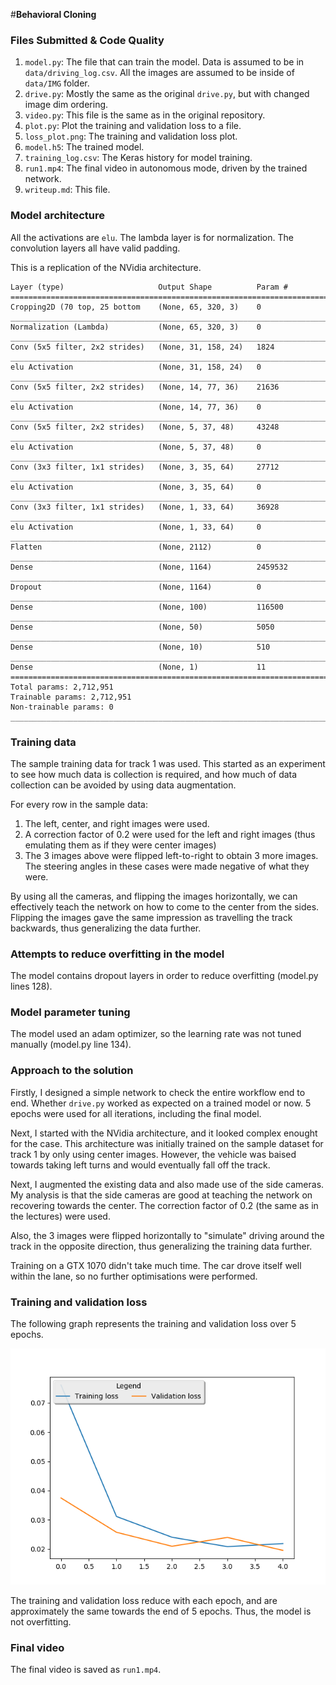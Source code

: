 #**Behavioral Cloning** 

### Files Submitted & Code Quality

1. `model.py`: The file that can train the model. Data is assumed to be in `data/driving_log.csv`. All the images are assumed to be inside of `data/IMG` folder.
1. `drive.py`: Mostly the same as the original `drive.py`, but with changed image dim ordering.
1. `video.py`: This file is the same as in the original repository.
1. `plot.py`: Plot the training and validation loss to a file.
1. `loss_plot.png`: The training and validation loss plot.
1. `model.h5`: The trained model.
1. `training_log.csv`: The Keras history for model training.
1. `run1.mp4`: The final video in autonomous mode, driven by the trained network.
1. `writeup.md`: This file.

### Model architecture

All the activations are `elu`. The lambda layer is for normalization. The convolution layers all have valid padding.

This is a replication of the NVidia architecture.

```____________________________________________________________________________________________________
Layer (type)                     Output Shape          Param #                     
====================================================================================================
Cropping2D (70 top, 25 bottom    (None, 65, 320, 3)    0          
____________________________________________________________________________________________________
Normalization (Lambda)           (None, 65, 320, 3)    0                 
____________________________________________________________________________________________________
Conv (5x5 filter, 2x2 strides)   (None, 31, 158, 24)   1824            
____________________________________________________________________________________________________
elu Activation                   (None, 31, 158, 24)   0                 
____________________________________________________________________________________________________
Conv (5x5 filter, 2x2 strides)   (None, 14, 77, 36)    21636             
____________________________________________________________________________________________________
elu Activation                   (None, 14, 77, 36)    0      
____________________________________________________________________________________________________
Conv (5x5 filter, 2x2 strides)   (None, 5, 37, 48)     43248   
____________________________________________________________________________________________________
elu Activation                   (None, 5, 37, 48)     0       
____________________________________________________________________________________________________
Conv (3x3 filter, 1x1 strides)   (None, 3, 35, 64)     27712   
____________________________________________________________________________________________________
elu Activation                   (None, 3, 35, 64)     0       
____________________________________________________________________________________________________
Conv (3x3 filter, 1x1 strides)   (None, 1, 33, 64)     36928           
____________________________________________________________________________________________________
elu Activation                   (None, 1, 33, 64)     0       
____________________________________________________________________________________________________
Flatten                          (None, 2112)          0       
____________________________________________________________________________________________________
Dense                            (None, 1164)          2459532 
____________________________________________________________________________________________________
Dropout                          (None, 1164)          0       
____________________________________________________________________________________________________
Dense                            (None, 100)           116500  
____________________________________________________________________________________________________
Dense                            (None, 50)            5050    
____________________________________________________________________________________________________
Dense                            (None, 10)            510     
____________________________________________________________________________________________________
Dense                            (None, 1)             11      
====================================================================================================
Total params: 2,712,951
Trainable params: 2,712,951
Non-trainable params: 0
____________________________________________________________________________________________________
```

### Training data

The sample training data for track 1 was used. This started as an experiment to see how much data is collection is required, and how much of data collection can be avoided by using data augmentation.

For every row in the sample data:
1. The left, center, and right images were used.
1. A correction factor of 0.2 were used for the left and right images (thus emulating them as if they were center images)
1. The 3 images above were flipped left-to-right to obtain 3 more images. The steering angles in these cases were made negative of what they were.

By using all the cameras, and flipping the images horizontally, we can effectively teach the network on how to come to the center from the sides. Flipping the images gave the same impression as travelling the track backwards, thus generalizing the data further.

### Attempts to reduce overfitting in the model

The model contains dropout layers in order to reduce overfitting (model.py lines 128). 

### Model parameter tuning

The model used an adam optimizer, so the learning rate was not tuned manually (model.py line 134).

### Approach to the solution

Firstly, I designed a simple network to check the entire workflow end to end. Whether `drive.py` worked as expected on a trained model or now. 5 epochs were used for all iterations, including the final model.

Next, I started with the NVidia architecture, and it looked complex enought for the case. This architecture was initially trained on the sample dataset for track 1 by only using center images. However, the vehicle was baised towards taking left turns and would eventually fall off the track.

Next, I augmented the existing data and also made use of the side cameras. My analysis is that the side cameras are good at teaching the network on recovering towards the center. The correction factor of 0.2 (the same as in the lectures) were used.

Also, the 3 images were flipped horizontally to "simulate" driving around the track in the opposite direction, thus generalizing the training data further.

Training on a GTX 1070 didn't take much time. The car drove itself well within the lane, so no further optimisations were performed.

### Training and validation loss

The following graph represents the training and validation loss over 5 epochs.

![](loss_plot.png)

The training and validation loss reduce with each epoch, and are approximately the same towards the end of 5 epochs. Thus, the model is not overfitting.

### Final video

The final video is saved as `run1.mp4`.
